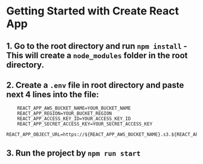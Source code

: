# Getting Started with Create React App

## 1. Go to the root directory and run `npm install` - This will create a `node_modules` folder in the root directory.

## 2. Create a `.env` file in root directory and paste next 4 lines into the file:

        REACT_APP_AWS_BUCKET_NAME=YOUR_BUCKET_NAME
        REACT_APP_REGION=YOUR_BUCKET_REGION
        REACT_APP_ACCESS_KEY_ID=YOUR_ACCESS_KEY_ID
        REACT_APP_SECRET_ACCESS_KEY=YOUR_SECRET_ACCESS_KEY
        REACT_APP_OBJECT_URL=https://${REACT_APP_AWS_BUCKET_NAME}.s3.${REACT_APP_REGION}.amazonaws.com/

## 3. Run the project by `npm run start`